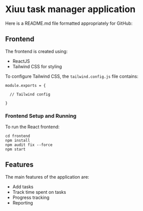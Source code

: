 # Xiuu task manager application
Here is a README.md file formatted appropriately for GitHub:

## Frontend 

The frontend is created using:  

- ReactJS
- Tailwind CSS for styling  

To configure Tailwind CSS, the `tailwind.config.js` file contains:  

```
module.exports = {

  // Tailwind config  

}
```

### Frontend Setup and Running

To run the React frontend:  

```
cd frontend  
npm install
npm audit fix --force
npm start  
```
## Features  

The main features of the application are:  

- Add tasks
- Track time spent on tasks
- Progress tracking  
- Reporting  
